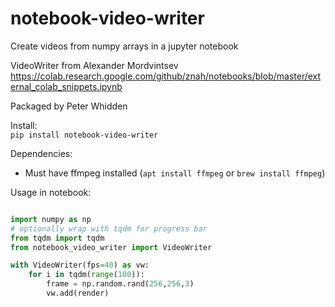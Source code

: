 # notebook-video-writer
Create videos from numpy arrays in a jupyter notebook  

VideoWriter from Alexander Mordvintsev  
https://colab.research.google.com/github/znah/notebooks/blob/master/external_colab_snippets.ipynb  

Packaged by Peter Whidden  

Install:  
`pip install notebook-video-writer`  

Dependencies:  
  - Must have ffmpeg installed (`apt install ffmpeg` or `brew install ffmpeg`)  

Usage in notebook:  
```python

import numpy as np
# optionally wrap with tqdm for progress bar
from tqdm import tqdm
from notebook_video_writer import VideoWriter

with VideoWriter(fps=40) as vw:
    for i in tqdm(range(100)):
        frame = np.random.rand(256,256,3)
        vw.add(render)

```
